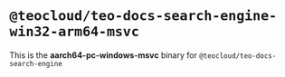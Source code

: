 # `@teocloud/teo-docs-search-engine-win32-arm64-msvc`

This is the **aarch64-pc-windows-msvc** binary for `@teocloud/teo-docs-search-engine`
